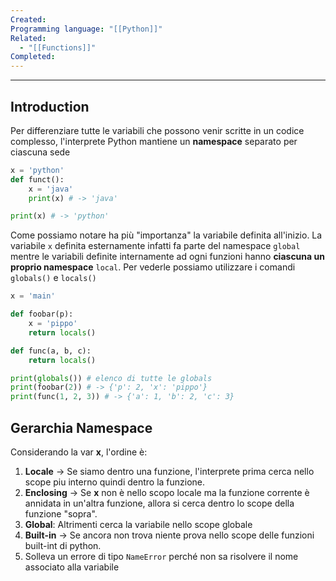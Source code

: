 ```yaml
---
Created: 
Programming language: "[[Python]]"
Related:
  - "[[Functions]]"
Completed:
---
```

---
## Introduction
Per differenziare tutte le variabili che possono venir scritte in un codice complesso, l'interprete Python mantiene un **namespace** separato per ciascuna sede

```python
x = 'python'
def funct():
	x = 'java'
	print(x) # -> 'java'

print(x) # -> 'python'
```

Come possiamo notare ha più "importanza" la variabile definita all'inizio. La variabile `x` definita esternamente infatti fa parte del namespace `global` mentre le variabili definite internamente ad ogni funzioni hanno **ciascuna un proprio namespace** `local`. Per vederle possiamo utilizzare i comandi `globals()` e `locals()`

```python
x = 'main'

def foobar(p):
    x = 'pippo'
    return locals()

def func(a, b, c):
    return locals()

print(globals()) # elenco di tutte le globals
print(foobar(2)) # -> {'p': 2, 'x': 'pippo'}
print(func(1, 2, 3)) # -> {'a': 1, 'b': 2, 'c': 3}
```
## Gerarchia Namespace
Considerando la var **x**, l'ordine è:
1. **Locale** → Se siamo dentro una funzione, l'interprete prima cerca nello scope piu interno quindi dentro la funzione.
2. **Enclosing** → Se **x** non è nello scopo locale ma la funzione corrente è annidata in un'altra funzione, allora si cerca dentro lo scope della funzione "sopra".
3. **Global**: Altrimenti cerca la variabile nello scope globale
4. **Built-in** → Se ancora non trova niente prova nello scope delle funzioni built-int di python.
5. Solleva un errore di tipo `NameError` perché non sa risolvere il nome associato alla variabile
